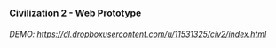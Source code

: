 ### Civilization 2 - Web Prototype



###### DEMO: https://dl.dropboxusercontent.com/u/11531325/civ2/index.html
